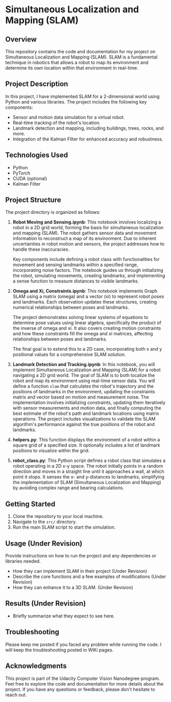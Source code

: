 # Simultaneous Localization and Mapping (SLAM)

## Overview
This repository contains the code and documentation for my project on Simultaneous Localization and Mapping (SLAM). SLAM is a fundamental technique in robotics that allows a robot to map its environment and determine its own location within that environment in real-time.

## Project Description
In this project, I have implemented SLAM for a 2-dimensional world using Python and various libraries. The project includes the following key components:
- Sensor and motion data simulation for a virtual robot.
- Real-time tracking of the robot's location.
- Landmark detection and mapping, including buildings, trees, rocks, and more.
- Integration of the Kalman Filter for enhanced accuracy and robustness.

## Technologies Used
- Python
- PyTorch
- CUDA (optional)
- Kalman Filter

## Project Structure

The project directory is organized as follows:

1. **Robot Moving and Sensing.ipynb**: This notebook involves localizing a robot in a 2D grid world, forming the basis for simultaneous localization and mapping (SLAM). The robot gathers sensor data and movement information to reconstruct a map of its environment. Due to inherent uncertainties in robot motion and sensors, the project addresses how to handle these inaccuracies.

    Key components include defining a robot class with functionalities for movement and sensing landmarks within a specified range, incorporating noise factors. The notebook guides us through initializing the robot, simulating movements, creating landmarks, and implementing a sense function to measure distances to visible landmarks.

2. **Omega and Xi, Constraints.ipynb**: This notebook implements Graph SLAM using a matrix (omega) and a vector (xi) to represent robot poses and landmarks. Each observation updates these structures, creating numerical relationships between poses and landmarks.

    The project demonstrates solving linear systems of equations to determine pose values using linear algebra, specifically the product of the inverse of omega and xi. It also covers creating motion constraints and how these constraints fill the omega and xi matrices, affecting relationships between poses and landmarks.

    The final goal is to extend this to a 2D case, incorporating both x and y positional values for a comprehensive SLAM solution.

3. **Landmark Detection and Tracking.ipynb**: In this notebook, you will implement Simultaneous Localization and Mapping (SLAM) for a robot navigating a 2D grid world. The goal of SLAM is to both localize the robot and map its environment using real-time sensor data. You will define a function `slam` that calculates the robot's trajectory and the positions of landmarks in the environment, updating the constraints matrix and vector based on motion and measurement noise. The implementation involves initializing constraints, updating them iteratively with sensor measurements and motion data, and finally computing the best estimate of the robot's path and landmark locations using matrix operations. The project includes visualizations to validate the SLAM algorithm's performance against the true positions of the robot and landmarks.
4. **helpers.py**: This function displays the environment of a robot within a square grid of a specified size. It optionally includes a list of landmark positions to visualize within the grid.
5. **robot_class.py**: This Python script defines a robot class that simulates a robot operating in a 2D x-y space. The robot initially points in a random direction and moves in a straight line until it approaches a wall, at which point it stops. It senses the x- and y-distances to landmarks, simplifying the implementation of SLAM (Simultaneous Localization and Mapping) by avoiding complex range and bearing calculations.

## Getting Started
1. Clone the repository to your local machine.
2. Navigate to the `src/` directory.
3. Run the main SLAM script to start the simulation.

## Usage (Under Revision)
Provide instructions on how to run the project and any dependencies or libraries needed.
-  How they can implement SLAM in their project (Under Revision)
-  Describe the core functions and a few examples of modifications (Under Revision)
-  How they can enhance it to a 3D SLAM. (Under Revision)

## Results (Under Revision)
- Briefly summarize what they expect to see here.

## Troubleshooting
Please keep me posted if you faced any problem while running the code. I will keep the troubleshooting posted in WiKi pages. 

## Acknowledgments
This project is part of the Udacity Computer Vision Nanodegree program.
Feel free to explore the code and documentation for more details about the project. If you have any questions or feedback, please don't hesitate to reach out.
